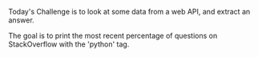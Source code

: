 Today's Challenge is to look at some data from a web API, and extract an answer.

The goal is to print the most recent percentage of questions on StackOverflow with the 'python' tag.
